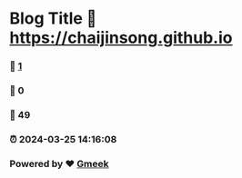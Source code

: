 # Blog Title :link: https://chaijinsong.github.io 
### :page_facing_up: [1](https://chaijinsong.github.io/tag.html) 
### :speech_balloon: 0 
### :hibiscus: 49 
### :alarm_clock: 2024-03-25 14:16:08 
### Powered by :heart: [Gmeek](https://github.com/Meekdai/Gmeek)
